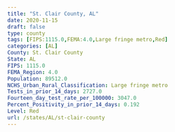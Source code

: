 ```yaml
---
title: "St. Clair County, AL"
date: 2020-11-15
draft: false
type: county
tags: [FIPS:1115.0,FEMA:4.0,Large fringe metro,Red]
categories: [AL]
County: St. Clair County
State: AL
FIPS: 1115.0
FEMA_Region: 4.0
Population: 89512.0
NCHS_Urban_Rural_Classification: Large fringe metro
Tests_in_prior_14_days: 2727.0
Fourteen_day_test_rate_per_100000: 3047.0
Percent_Positivity_in_prior_14_days: 0.192
Level: Red
url: /states/AL/st-clair-county
---
```




